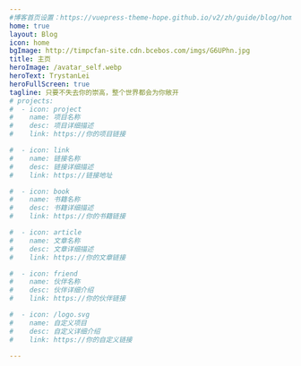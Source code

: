 ```yaml
---
#博客首页设置：https://vuepress-theme-hope.github.io/v2/zh/guide/blog/home.html
home: true
layout: Blog
icon: home
bgImage: http://timpcfan-site.cdn.bcebos.com/imgs/G6UPhn.jpg
title: 主页
heroImage: /avatar_self.webp
heroText: TrystanLei
heroFullScreen: true
tagline: 只要不失去你的崇高，整个世界都会为你敞开
# projects:
#  - icon: project
#    name: 项目名称
#    desc: 项目详细描述
#    link: https://你的项目链接

#  - icon: link
#    name: 链接名称
#    desc: 链接详细描述
#    link: https://链接地址

#  - icon: book
#    name: 书籍名称
#    desc: 书籍详细描述
#    link: https://你的书籍链接

#  - icon: article
#    name: 文章名称
#    desc: 文章详细描述
#    link: https://你的文章链接

#  - icon: friend
#    name: 伙伴名称
#    desc: 伙伴详细介绍
#    link: https://你的伙伴链接

#  - icon: /logo.svg
#    name: 自定义项目
#    desc: 自定义详细介绍
#    link: https://你的自定义链接

---
```

